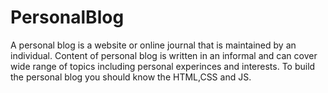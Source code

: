 # PersonalBlog
A personal blog is a website or online journal that is maintained by an individual.
Content of personal blog is written in an informal and can cover wide range of topics including personal experinces and interests.
To build the personal blog you should know the HTML,CSS and JS.
